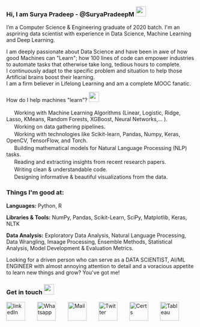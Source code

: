 ### Hi, I am Surya Pradeep - @SuryaPradeepM <img target="_blank" src="https://i.imgur.com/zj8ZWgr.png" height = "27"/>


I’m a Computer Science & Engineering graduate of 2020 batch. I'm an aspriring data scientist with experience in  Data Science, Machine Learning and Deep Learning.



I am deeply passionate about Data Science and have been in awe of how good Machines can "Learn"; how  100 lines of code can empower industries to automate tasks that otherwise take long, tedious hours to complete.<br> I continuously adapt to the specific problem and situation to help those Artificial brains boost their learning.<br>
I am a firm believer in Lifelong Learning and am a complete MOOC fanatic.


 How do I help machines "learn"? <img target="_blank" src="https://i.imgur.com/tTJgCkz.png" height = "27"/>

<img target="_blank" src="https://i.imgur.com/UqXfMdN.png" width = "17"/> Working with Machine Learning Algorithms (Linear, Logistic, Ridge, Lasso, KMeans, Random Forests, XGBoost, Neural Networks,... ).<br>
<img target="_blank" src="https://i.imgur.com/UqXfMdN.png" width = "17"/> Working on data gathering pipelines.<br>
<img target="_blank" src="https://i.imgur.com/UqXfMdN.png" width = "17"/> Working with technologies like Scikit-learn, Pandas, Numpy, Keras, OpenCV, TensorFlow, and Torch.<br>
<img target="_blank" src="https://i.imgur.com/UqXfMdN.png" width = "17"/> Building mathematical models for Natural Language Processing (NLP) tasks.<br>
<img target="_blank" src="https://i.imgur.com/UqXfMdN.png" width = "17"/> Reading and extracting insights from recent research papers.<br>
<img target="_blank" src="https://i.imgur.com/UqXfMdN.png" width = "17"/> Writing clean & understandable code.<br>
<img target="_blank" src="https://i.imgur.com/UqXfMdN.png" width = "17"/> Designing informative & beautiful visualizations from the data.<br>


### Things I'm good at:
**Languages:**  Python, R

**Libraries & Tools:** NumPy, Pandas, Scikit-Learn, SciPy, Matplotlib, Keras, NLTK

**Data Analysis:** Exploratory Data Analysis, Natural Language Processing,  Data Wrangling, Imaage Processing, Ensemble Methods, Statistical Analysis, Model Development & Evaluation Metrics.

Looking for a driven person who can serve as a DATA SCIENTIST, AI/ML ENGINEER with almost annoying attention to detail and a voracious appetite to learn new things and grow? You've got me!

### Get in touch <img target="_blank" src="https://i.imgur.com/y6gRBGy.png" height = "27"/>
[<img target="_blank" src="https://i.imgur.com/720hQFC.png" alt = "linkedIn" height = "50"/>](https://www.linkedin.com/in/SuryaPradeepM/)  
[<img target="_blank" src="https://i.imgur.com/tQ2Utey.png" alt = "Whatsapp" height = "50"/>](https://wa.me/917982851542)  
[<img target="_blank" src="https://i.imgur.com/ewkyNiB.png" alt = "Mail" height = "50"/>](mailto:suryapradeepm@outlook.in)  
[<img target="_blank" src="https://i.imgur.com/F5SlIIv.png" alt = "Twitter" height = "50"/>](https://twitter.com/suryapradeep_m)  
[<img target="_blank" src="https://i.imgur.com/qRd9YON.png" alt = "Certs" height = "50"/>](https://github.com/SuryaPradeepM/Certificates)  
[<img target="_blank" src="https://i.imgur.com/uT97BmS.png" alt = "Tableau" height = "50"/>](https://public.tableau.com/profile/suryapradeepm/#!/)  
